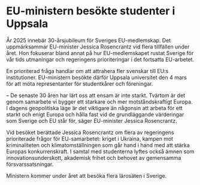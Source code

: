 # EU-ministern besökte studenter i Uppsala

År 2025 innebär 30-årsjubileum för Sveriges EU-medlemskap. Det uppmärksammar EU-minister Jessica Rosencrantz vid flera tillfällen under året. Hon fokuserar bland annat på hur EU-medlemskapet rustat Sverige för vår tids utmaningar och regeringens prioriteringar i det fortsatta EU-arbetet.

En prioriterad fråga handlar om att attrahera fler svenskar till EU:s institutioner. EU-ministern besökte därför Uppsala universitet den 4 mars för att möta representanter för studentkårer och föreningar.

– De senaste 30 åren har lärt oss att ensam är inte starkt. Tvärtom är det genom samarbete vi bygger ett starkare och mer motståndskraftigt Europa. I dagens geopolitiska läge är det viktigare än någonsin att arbeta för ett starkt och enigt Europa och hålla fast vid de grundläggande värderingar som Sverige och EU står för, säger EU-minister Jessica Rosencrantz.

Vid besöket berättade Jessica Rosencrantz om flera av regeringens prioriterade frågor för EU-samarbetet: kriget i Ukraina, kampen mot kriminaliteten och klimatomställningen som går hand i hand med att stärka Europas konkurrenskraft. I samtal med studenterna lyftes också ämnen som innovationsunderskott, akademisk frihet och behovet av gemensamma försvarssatsningar.

Ministern kommer under året att besöka flera lärosäten i Sverige.
